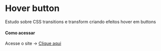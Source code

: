 # Hover button

Estudo sobre CSS transitions e transform criando efeitos hover em buttons

#### Como acessar

Acesse o site → [Clique aqui](https://fellipesalazar.github.io/hover-button/)
